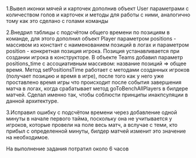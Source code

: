 1.Вывел иконки мячей и карточек дополнив объект User параметрами с количеством голов и карточек и методы для работы с ними, 
аналогично тому как это сделано с голами команды

2.Внедрил таблицы с подсчётом общего времени по позициям в команде, 
для этого дополнил объект Player параметром positions - массивом из 
констант с наименованием позиций в логах и параметром position - конкретная позиция игрока. Позиция 
устанавливается при создании игрока в конструкторе. В объекте Teams добавил параметр positions_time с ассоциативным массивом:
название позиций => общее время. Метод setPositionsTime работает с методами созданных игроков (получает позицию и время в игре), после того как у него уже
проставлено время игры что происходит после события завершения матча в логах, когда срабатывает метод goToBenchAllPlayers
в билдере матчей. Сделал именно так, чтобы соблюсти принципы инакпсуляции в данной архитектуре. 

3.Исправил ошибку с подсчётом времени через добавление одной минуты в начале первого тайма, поскольку она не учитывается у игроков, 
которые провели на поле весь матч, а вслучае с теми, кто прибыл с определенной минуты, 
билдер матчей изменит это значение на необходимое. 

На выполнение задания потратил около 6 часов 
